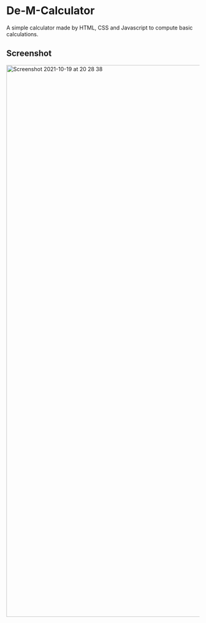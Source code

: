 # De-M-Calculator

A simple calculator made by HTML, CSS and Javascript to compute basic calculations.

## Screenshot

<img width="1440" alt="Screenshot 2021-10-19 at 20 28 38" src="https://user-images.githubusercontent.com/76846542/137936882-b031d481-e10c-4085-9782-1df9bc2508d7.png">
